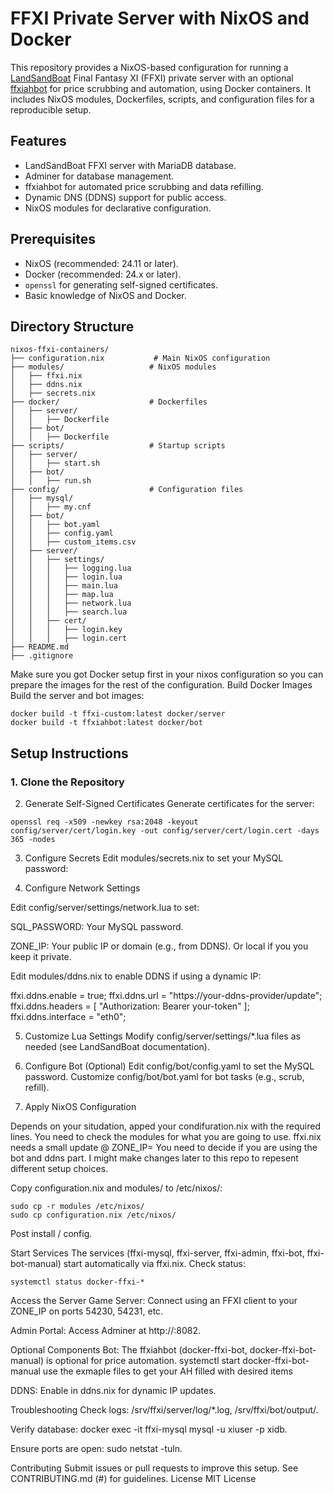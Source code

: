 # FFXI Private Server with NixOS and Docker

This repository provides a NixOS-based configuration for running a [LandSandBoat](https://github.com/LandSandBoat/server) Final Fantasy XI (FFXI) private server with an optional [ffxiahbot](https://github.com/AdamGagorik/ffxiahbot) for price scrubbing and automation, using Docker containers. It includes NixOS modules, Dockerfiles, scripts, and configuration files for a reproducible setup.

## Features
- LandSandBoat FFXI server with MariaDB database.
- Adminer for database management.
- ffxiahbot for automated price scrubbing and data refilling.
- Dynamic DNS (DDNS) support for public access.
- NixOS modules for declarative configuration.

## Prerequisites
- NixOS (recommended: 24.11 or later).
- Docker (recommended: 24.x or later).
- `openssl` for generating self-signed certificates.
- Basic knowledge of NixOS and Docker.

## Directory Structure
```plaintext
nixos-ffxi-containers/
├── configuration.nix           # Main NixOS configuration
├── modules/                   # NixOS modules
│   ├── ffxi.nix
│   ├── ddns.nix
│   ├── secrets.nix
├── docker/                    # Dockerfiles
│   ├── server/
│   │   ├── Dockerfile
│   ├── bot/
│   │   ├── Dockerfile
├── scripts/                   # Startup scripts
│   ├── server/
│   │   ├── start.sh
│   ├── bot/
│   │   ├── run.sh
├── config/                    # Configuration files
│   ├── mysql/
│   │   ├── my.cnf
│   ├── bot/
│   │   ├── bot.yaml
│   │   ├── config.yaml
│   │   ├── custom_items.csv
│   ├── server/
│   │   ├── settings/
│   │   │   ├── logging.lua
│   │   │   ├── login.lua
│   │   │   ├── main.lua
│   │   │   ├── map.lua
│   │   │   ├── network.lua
│   │   │   ├── search.lua
│   │   ├── cert/
│   │   │   ├── login.key
│   │   │   ├── login.cert
├── README.md
├── .gitignore
```

Make sure you got Docker setup first in your nixos configuration so you can prepare the images for the rest of the configuration. 
Build Docker Images
Build the server and bot images:
```
docker build -t ffxi-custom:latest docker/server
docker build -t ffxiahbot:latest docker/bot
```

## Setup Instructions

### 1. Clone the Repository


2. Generate Self-Signed Certificates
Generate certificates for the server:
```
openssl req -x509 -newkey rsa:2048 -keyout config/server/cert/login.key -out config/server/cert/login.cert -days 365 -nodes
```
3. Configure Secrets
Edit modules/secrets.nix to set your MySQL password:

4. Configure Network Settings

<BS>Edit config/server/settings/network.lua to set:

SQL_PASSWORD: Your MySQL password.

ZONE_IP: Your public IP or domain (e.g., from DDNS). Or local if you you keep it private.

<BS>Edit modules/ddns.nix to enable DDNS if using a dynamic IP:

ffxi.ddns.enable = true;
ffxi.ddns.url = "https://your-ddns-provider/update";
ffxi.ddns.headers = [ "Authorization: Bearer your-token" ];
ffxi.ddns.interface = "eth0";


5. Customize Lua Settings
Modify config/server/settings/*.lua files as needed (see LandSandBoat documentation).

6. Configure Bot (Optional)
Edit config/bot/config.yaml to set the MySQL password.
Customize config/bot/bot.yaml for bot tasks (e.g., scrub, refill).

7. Apply NixOS Configuration
   
Depends on your situdation, apped your condifuration.nix with the required lines.
You need to check the modules for what you are going to use. ffxi.nix needs a small update @ ZONE_IP=
You need to decide if you are using the bot and ddns part. I might make changes later to this repo to repesent different setup choices.

Copy configuration.nix and modules/ to /etc/nixos/:
```
sudo cp -r modules /etc/nixos/
sudo cp configuration.nix /etc/nixos/
```
Post install / config.

Start Services
The services (ffxi-mysql, ffxi-server, ffxi-admin, ffxi-bot, ffxi-bot-manual) start automatically via ffxi.nix. Check status:
```
systemctl status docker-ffxi-*
```

Access the Server
Game Server: Connect using an FFXI client to your ZONE_IP on ports 54230, 54231, etc.

Admin Portal: Access Adminer at http://<your-ip>:8082.

Optional Components
Bot: The ffxiahbot (docker-ffxi-bot, docker-ffxi-bot-manual) is optional for price automation.
systemctl start docker-ffxi-bot-manual use the exmaple files to get your AH filled with desired items

DDNS: Enable in ddns.nix for dynamic IP updates.

Troubleshooting
Check logs: /srv/ffxi/server/log/*.log, /srv/ffxi/bot/output/.

Verify database: docker exec -it ffxi-mysql mysql -u xiuser -p xidb.

Ensure ports are open: sudo netstat -tuln.

Contributing
Submit issues or pull requests to improve this setup. See CONTRIBUTING.md (#) for guidelines.
License
MIT License





















